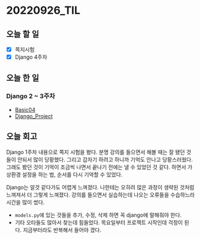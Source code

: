 # 20220926_TIL
## 오늘 할 일
- [X] 쪽지시험
- [X] Django 4주차

## 오늘 한 일
### Django 2 ~ 3주차
- [Basic04](/Python/Django/Basic04.md)
- [Django_Project](/Projects/Django/)

## 오늘 회고
Django 1주차 내용으로 쪽지 시험을 봤다.
분명 강의를 들으면서 해볼 때는 잘 됐던 것들이 안되서 많이 당황했다.
그리고 갑자기 하려고 하니까 기억도 안나고 당황스러웠다.
그래도 봤던 것이 기억이 조금씩 나면서 끝나기 전에는 낼 수 있었던 것 같다.
하면서 가상환경 설정을 하는 법, 순서를 다시 기억할 수 있었다.

Django는 알것 같다가도 어렵게 느껴졌다.
나한테는 오히려 많은 과정이 생략된 것처럼 느껴져서 더 그렇게 느껴졌다.
강의를 들으면서 실습하는데 나오는 오류들을 수습하느라 시간을 많이 썼다.
- `models.py`에 있는 것들을 추가, 수정, 삭제 하면 꼭 django에 말해줘야 한다.
- 기타 오타들도 많아서 찾는데 힘들었다.
목요일부터 프로젝트 시작인데 걱정이 된다.
지금부터라도 반복해서 들어야 겠다.
